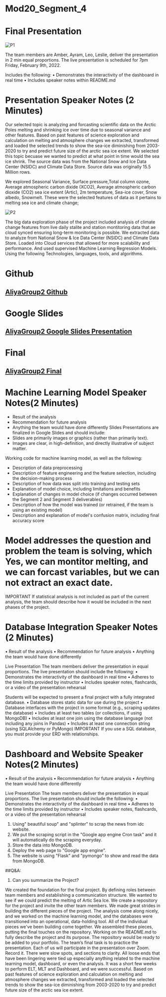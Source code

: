 # Mod20_Segment_4
# Final Presentation 
![P1](https://github.com/ALIYA2Group/Mod20_Segment_4/blob/main/Pictures/P1.jpg)

The team members are Amber, Ayram, Leo, Leslie, deliver the presentation in 2 min equal proportions. The live presentation is scheduled for 7pm Friday, February 9th, 2022. 

Includes the following:
•	Demonstrates the interactivity of the dashboard in real time 
•	Includes speaker notes within README.md

# Presentation Speaker Notes (2 Minutes)

Our selected topic is analyzing and forcasting scientific data on the Arctic Poles melting and shrinking ice over time due to seasonal variance and other features. Based on past features of science exploration and calculation on melting and atmosphere changes we extracted, transformed and loaded the selected trends to show the sea-ice diminishing from 2003-2020 to try and predict future  size of the arctic sea ice extent.
We selected this topic becuase we wanted to predict at what point in time would the sea ice shrink. The source data was from the National Snow and Ice Data Center (NSIDC) and Climate Data Store. Source data was originally 15.5 Million rows. 

We explored Seasonal Variance, Surface pressure,Total column ozone, Average atmospheric carbon dixide (XCO2), Average atmospheric carbon dioxide (CO2) sea ice extent (Artic), 2m temperature, Sea-ice cover, Snow albedo, Snowmelt. These were the selected features of data as it pertains to melting sea ice and climate change; 

![P2](https://github.com/ALIYA2Group/Mod20_Segment_4/blob/main/Pictures/P2.PNG)

The big data exploration phase of the project included analysis of climate change features from live daily stalite and station montitoring data that ae cloud synced ensuring long-term monitoring is possible. We extracted data to analyze from National Snow & Ice Data Center (NSIDC) and Climate Data Store. Loaded into Cloud services that allowed for more scalability and performance. And used supervised Machine Learning Regression Models. Using the following Technologies, languages, tools, and algorithms.

# Github 
## [AliyaGroup2 Github](https://github.com/ALIYA2Group)

# Google Slides
## [AliyaGroup2 Google Slides Presentation](https://docs.google.com/presentation/d/e/2PACX-1vTcX9jJk6ygnS3amtgkJ-ByMINvXs98Os4At5uzAr8ARsh10iMweahxc6NGSYjBHSQ_T0KmloQUrV55/pub?start=true&loop=true&delayms=3000)

# Final 
## [AliyaGroup2 Final](https://seaiceanalysis.appspot.com/)

# Machine Learning Model Speaker Notes(2 Minutes)

*	Result of the analysis
*	Recommendation for future analysis
*	Anything the team would have done differently
Slides
Presentations are finalized in Google Slides and should include:
*	Slides are primarily images or graphics (rather than primarily text).
*	Images are clear, in high-definition, and directly illustrative of subject matter.

Working code for machine learning model, as well as the following:
*	Description of data preprocessing
*	Description of feature engineering and the feature selection, including the decision-making process
*	Description of how data was split into training and testing sets
*	Explanation of model choice, including limitations and benefits
*	Explanation of changes in model choice (if changes occurred between the Segment 2 and Segment 3 deliverables)
*	Description of how the model was trained (or retrained, if the team is using an existing model)
*	Description and explanation of model's confusion matrix, including final accuracy score


# Model addresses the question and problem the team is solving, which Yes, we can montitor melting, and we can forcast variables, but we can not extract an exact date. 

IMPORTANT
If statistical analysis is not included as part of the current analysis, the team should describe how it would be included in the next phases of the project.

# Database Integration Speaker Notes (2 Minutes)
•	Result of the analysis
•	Recommendation for future analysis
•	Anything the team would have done differently

Live Presentation
The team members deliver the presentation in equal proportions. The live presentation should include the following:
•	Demonstrates the interactivity of the dashboard in real time
•	Adheres to the time limits provided by instructor
•	Includes speaker notes, flashcards, or a video of the presentation rehearsal

Students will be expected to present a final project with a fully integrated database.
•	Database stores static data for use during the project
•	Database interfaces with the project in some format (e.g., scraping updates the database)
•	Includes at least two tables (or collections, if using MongoDB)
•	Includes at least one join using the database language (not including any joins in Pandas)
•	Includes at least one connection string (using SQLAlchemy or PyMongo)
IMPORTANT
If you use a SQL database, you must provide your ERD with relationships.

# Dashboard and Website Speaker Notes(2 Minutes)
•	Result of the analysis
•	Recommendation for future analysis
•	Anything the team would have done differently

Live Presentation
The team members deliver the presentation in equal proportions. The live presentation should include the following:
•	Demonstrates the interactivity of the dashboard in real time
•	Adheres to the time limits provided by instructor
•	Includes speaker notes, flashcards, or a video of the presentation rehearsal

1. Using" beautiful soup" and "splinter" to scrap the news from idc website.
2. We put the scraping script in the "Google app engine Cron task" and it will automatically do the scraping everyday.
3. Store the data into MongoDB.
4. Deploy the web page to "Google app engine".
5. The website is using "Flask" and "pymongo" to show and read the data from MongoDB.


##Q&A:

1. Can you summarize the Project?  

We created the foundation for the final project. By defining roles between team members and establishing a communication structure. We wanted to see if we could predict the melting of Artic Sea Ice. We create a repository for the project and invite the other team members. We made great strides in building the different pieces of the project. The analysis come along nicely, and we worked on the machine learning model, and the databases were transitioned into an operational, data-holding tool. All of the individual pieces we've been building come together. We assembled these pieces, putting the final touches on the repository. Working on the README.md to fully describe the project and its purpose. The repository would be ready to be added to your portfolio. The team’s final task is to practice the presentation. Each of us will participate in the presentation over Zoom. Record it. There were slow spots, and sections to clarity. All loose ends that have been lingering were tied up especially anything related to the machine learning model, dashboard, or even the analysis. It was a short few weeks to perform ELT, MLT and Dashboard, and we were successful.  Based on past features of science exploration and calculation on melting and atmosphere changes we extracted, transformed and loaded the selected trends to  show the sea-ice diminishing from 2003-2020 to try and predict future  size of the arctic sea ice extent.
